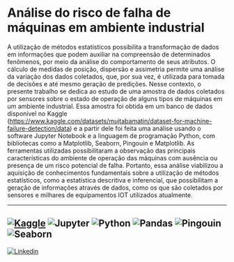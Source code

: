 # Análise do risco de falha de máquinas em ambiente industrial

A utilização de métodos estatísticos possibilita a transformação de dados em informações que podem auxiliar na compreensão de determinados fenômenos, por meio da análise do comportamento de seus atributos. O cálculo de medidas de posição, dispersão e assimetria permite uma análise da variação dos dados coletados, que, por sua vez, é utilizada para tomada de decisões e até mesmo geração de predições.
Nesse contexto, o presente trabalho se dedica ao estudo de uma amostra de dados coletados por sensores sobre o estado de operação de alguns tipos de máquinas em um ambiente industrial. Essa amostra foi obtida em um banco de dados disponível no Kaggle (https://www.kaggle.com/datasets/mujtabamatin/dataset-for-machine-failure-detection/data) e a partir dele foi feita uma análise usando o software Jupyter Notebook e a linguagem de programação Python, com bibliotecas como a Matplotlib, Seaborn, Pingouin e Matplotlib.
As ferramentas utilizadas possibilitaram a observação das principais características do ambiente de operação das máquinas com ausência ou presença de um risco potencial de falha. Portanto, essa análise viabilizou a aquisição de conhecimentos fundamentais sobre a utilização de métodos estatísticos, como a estatística descritiva e inferencial, que possibilitam a geração de informações através de dados, como os que são coletados por sensores e milhares de equipamentos IOT utilizados atualmente.

---
[![Kaggle](https://img.shields.io/badge/Kaggle-20BEFF?style=for-the-badge&logo=Kaggle&logoColor=white)](https://www.kaggle.com/code/carolinaemanuele/smoke-detection-analysis)
<img alt="Jupyter" src="https://img.shields.io/badge/Jupyter-%23F37626.svg?style=for-the-badge&logo=Jupyter&logoColor=white" />
![Python](https://img.shields.io/badge/Python-3776AB?style=for-the-badge&logo=python&logoColor=white)
![Pandas](https://img.shields.io/badge/pandas-150458.svg?style=for-the-badge&logo=pandas&logoColor=white)
![Pingouin](https://img.shields.io/badge/Pingouin-6C5CE7.svg?style=for-the-badge&logo=pingouin&logoColor=white)
![Seaborn](https://img.shields.io/badge/Seaborn-4EABE6.svg?style=for-the-badge&logo=Seaborn&logoColor=white)
---
[![Linkedin](https://img.shields.io/badge/LinkedIn-0077B5?style=for-the-badge&logo=linkedin&logoColor=white)](https://www.linkedin.com/in/carolina-emanuele/)